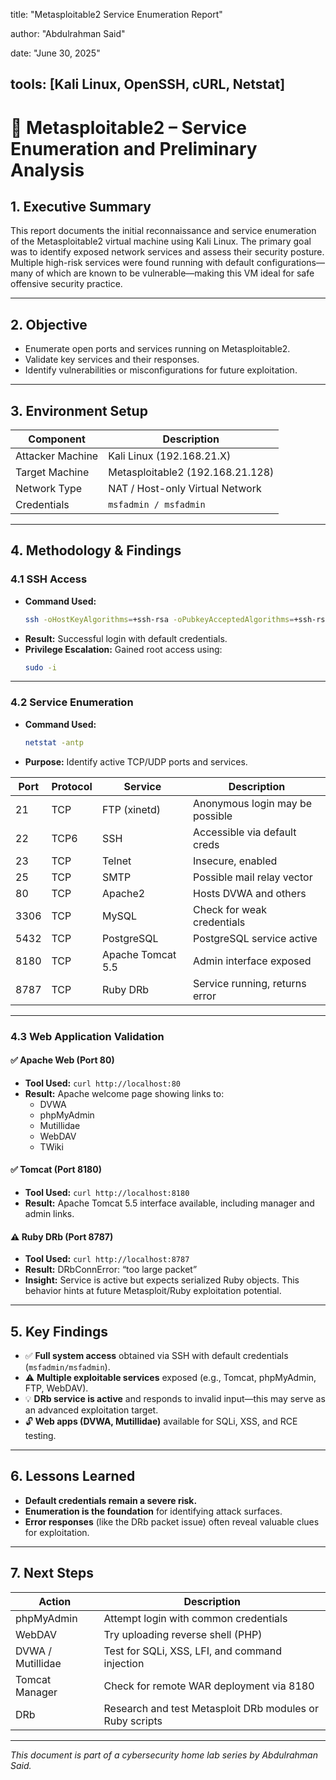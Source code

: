 title: "Metasploitable2 Service Enumeration Report"

author: "Abdulrahman Said"

date: "June 30, 2025"

tools: [Kali Linux, OpenSSH, cURL, Netstat]
---

# 🔐 Metasploitable2 – Service Enumeration and Preliminary Analysis

## 1. Executive Summary
This report documents the initial reconnaissance and service enumeration of the Metasploitable2 virtual machine using Kali Linux. The primary goal was to identify exposed network services and assess their security posture. Multiple high-risk services were found running with default configurations—many of which are known to be vulnerable—making this VM ideal for safe offensive security practice.

---

## 2. Objective
- Enumerate open ports and services running on Metasploitable2.
- Validate key services and their responses.
- Identify vulnerabilities or misconfigurations for future exploitation.

---

## 3. Environment Setup

| Component        | Description                  |
|------------------|------------------------------|
| Attacker Machine | Kali Linux (192.168.21.X)    |
| Target Machine   | Metasploitable2 (192.168.21.128) |
| Network Type     | NAT / Host-only Virtual Network |
| Credentials      | `msfadmin / msfadmin`        |

---

## 4. Methodology & Findings

### 4.1 SSH Access
- **Command Used:**
  ```bash
  ssh -oHostKeyAlgorithms=+ssh-rsa -oPubkeyAcceptedAlgorithms=+ssh-rsa msfadmin@192.168.21.128
  ```
- **Result:** Successful login with default credentials.
- **Privilege Escalation:** Gained root access using:
  ```bash
  sudo -i
  ```

---

### 4.2 Service Enumeration
- **Command Used:**
  ```bash
  netstat -antp
  ```
- **Purpose:** Identify active TCP/UDP ports and services.

| Port | Protocol | Service         | Description                       |
|------|----------|------------------|-----------------------------------|
| 21   | TCP      | FTP (xinetd)     | Anonymous login may be possible   |
| 22   | TCP6     | SSH              | Accessible via default creds      |
| 23   | TCP      | Telnet           | Insecure, enabled                 |
| 25   | TCP      | SMTP             | Possible mail relay vector        |
| 80   | TCP      | Apache2          | Hosts DVWA and others             |
| 3306 | TCP      | MySQL            | Check for weak credentials        |
| 5432 | TCP      | PostgreSQL       | PostgreSQL service active         |
| 8180 | TCP      | Apache Tomcat 5.5| Admin interface exposed           |
| 8787 | TCP      | Ruby DRb         | Service running, returns error    |

---

### 4.3 Web Application Validation

#### ✅ Apache Web (Port 80)
- **Tool Used:** `curl http://localhost:80`
- **Result:** Apache welcome page showing links to:
  - DVWA
  - phpMyAdmin
  - Mutillidae
  - WebDAV
  - TWiki

#### ✅ Tomcat (Port 8180)
- **Tool Used:** `curl http://localhost:8180`
- **Result:** Apache Tomcat 5.5 interface available, including manager and admin links.

#### ⚠️ Ruby DRb (Port 8787)
- **Tool Used:** `curl http://localhost:8787`
- **Result:** DRbConnError: “too large packet”
- **Insight:** Service is active but expects serialized Ruby objects. This behavior hints at future Metasploit/Ruby exploitation potential.

---

## 5. Key Findings

- ✅ **Full system access** obtained via SSH with default credentials (`msfadmin/msfadmin`).
- ⚠️ **Multiple exploitable services** exposed (e.g., Tomcat, phpMyAdmin, FTP, WebDAV).
- 💡 **DRb service is active** and responds to invalid input—this may serve as an advanced exploitation target.
- 🔓 **Web apps (DVWA, Mutillidae)** available for SQLi, XSS, and RCE testing.

---

## 6. Lessons Learned

- **Default credentials remain a severe risk.**
- **Enumeration is the foundation** for identifying attack surfaces.
- **Error responses** (like the DRb packet issue) often reveal valuable clues for exploitation.

---

## 7. Next Steps

| Action | Description |
|--------|-------------|
|  phpMyAdmin | Attempt login with common credentials |
|  WebDAV | Try uploading reverse shell (PHP) |
|  DVWA / Mutillidae | Test for SQLi, XSS, LFI, and command injection |
|  Tomcat Manager | Check for remote WAR deployment via 8180 |
|  DRb | Research and test Metasploit DRb modules or Ruby scripts |

---

_This document is part of a cybersecurity home lab series by Abdulrahman Said._
